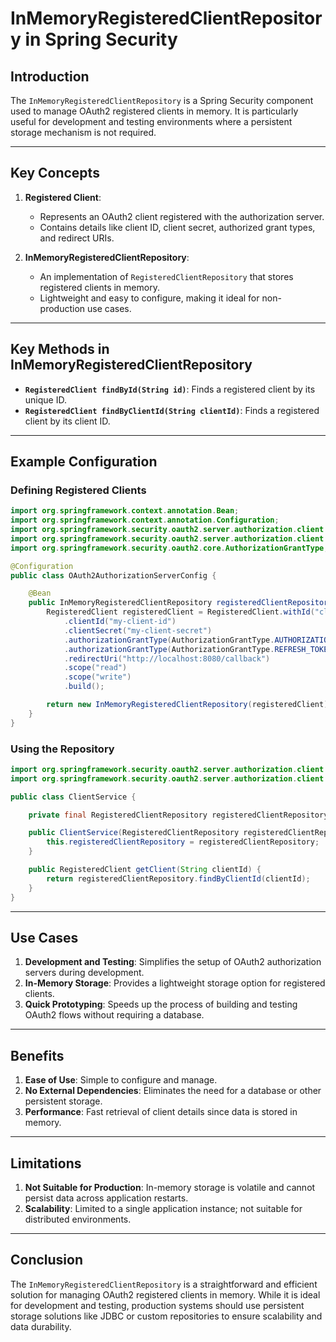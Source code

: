 # InMemoryRegisteredClientRepository in Spring Security

## Introduction
The `InMemoryRegisteredClientRepository` is a Spring Security component used to manage OAuth2 registered clients in memory. It is particularly useful for development and testing environments where a persistent storage mechanism is not required.

---

## Key Concepts

1. **Registered Client**:
    - Represents an OAuth2 client registered with the authorization server.
    - Contains details like client ID, client secret, authorized grant types, and redirect URIs.

2. **InMemoryRegisteredClientRepository**:
    - An implementation of `RegisteredClientRepository` that stores registered clients in memory.
    - Lightweight and easy to configure, making it ideal for non-production use cases.

---

## Key Methods in InMemoryRegisteredClientRepository

- **`RegisteredClient findById(String id)`**: Finds a registered client by its unique ID.
- **`RegisteredClient findByClientId(String clientId)`**: Finds a registered client by its client ID.

---

## Example Configuration

### Defining Registered Clients
```java
import org.springframework.context.annotation.Bean;
import org.springframework.context.annotation.Configuration;
import org.springframework.security.oauth2.server.authorization.client.InMemoryRegisteredClientRepository;
import org.springframework.security.oauth2.server.authorization.client.RegisteredClient;
import org.springframework.security.oauth2.core.AuthorizationGrantType;

@Configuration
public class OAuth2AuthorizationServerConfig {

    @Bean
    public InMemoryRegisteredClientRepository registeredClientRepository() {
        RegisteredClient registeredClient = RegisteredClient.withId("client-1")
            .clientId("my-client-id")
            .clientSecret("my-client-secret")
            .authorizationGrantType(AuthorizationGrantType.AUTHORIZATION_CODE)
            .authorizationGrantType(AuthorizationGrantType.REFRESH_TOKEN)
            .redirectUri("http://localhost:8080/callback")
            .scope("read")
            .scope("write")
            .build();

        return new InMemoryRegisteredClientRepository(registeredClient);
    }
}
```

### Using the Repository
```java
import org.springframework.security.oauth2.server.authorization.client.RegisteredClient;
import org.springframework.security.oauth2.server.authorization.client.RegisteredClientRepository;

public class ClientService {

    private final RegisteredClientRepository registeredClientRepository;

    public ClientService(RegisteredClientRepository registeredClientRepository) {
        this.registeredClientRepository = registeredClientRepository;
    }

    public RegisteredClient getClient(String clientId) {
        return registeredClientRepository.findByClientId(clientId);
    }
}
```

---

## Use Cases

1. **Development and Testing**: Simplifies the setup of OAuth2 authorization servers during development.
2. **In-Memory Storage**: Provides a lightweight storage option for registered clients.
3. **Quick Prototyping**: Speeds up the process of building and testing OAuth2 flows without requiring a database.

---

## Benefits

1. **Ease of Use**: Simple to configure and manage.
2. **No External Dependencies**: Eliminates the need for a database or other persistent storage.
3. **Performance**: Fast retrieval of client details since data is stored in memory.

---

## Limitations

1. **Not Suitable for Production**: In-memory storage is volatile and cannot persist data across application restarts.
2. **Scalability**: Limited to a single application instance; not suitable for distributed environments.

---

## Conclusion
The `InMemoryRegisteredClientRepository` is a straightforward and efficient solution for managing OAuth2 registered clients in memory. While it is ideal for development and testing, production systems should use persistent storage solutions like JDBC or custom repositories to ensure scalability and data durability.
